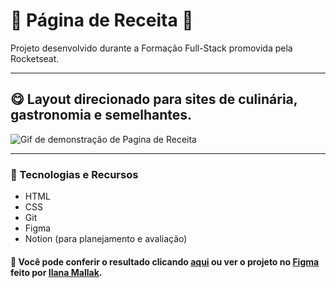 # 🍰 Página de Receita 🍰

Projeto desenvolvido durante a Formação Full-Stack promovida pela Rocketseat.  
___
## 😋 Layout direcionado para sites de culinária, gastronomia e semelhantes.

![Gif de demonstração de Pagina de Receita](.gitconfig/pagina-de-receita-preview.gif)
  
___
### 🤖 Tecnologias e Recursos

* HTML
* CSS
* Git
* Figma
* Notion (para planejamento e avaliação)  
  
#### 🔎 Você pode conferir o resultado clicando [aqui](https://arturtinoco.github.io/projeto-pagina-receita/) ou ver o projeto no [Figma](https://www.figma.com/community/file/1360315130061454535) feito por [Ilana Mallak](https://www.linkedin.com/in/ilanamallak/). 